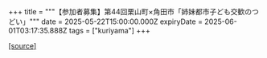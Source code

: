 +++
title = """【参加者募集】第44回栗山町×角田市「姉妹都市子ども交歓のつどい」"""
date = 2025-05-22T15:00:00.000Z
expiryDate = 2025-06-01T03:17:35.888Z
tags = ["kuriyama"]
+++


[[source]](https://www.town.kuriyama.hokkaido.jp/soshiki/55/31793.html)
